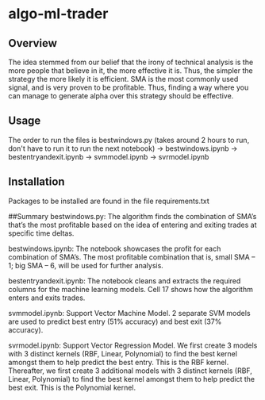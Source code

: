 # algo-ml-trader
## Overview
The idea stemmed from our belief that the irony of technical analysis is the more people that believe in it, the more effective it is.
Thus, the simpler the strategy the more likely it is efficient.
SMA is the most commonly used signal, and is very proven to be profitable. Thus, finding a way where you can manage to generate alpha over this strategy should be effective.

## Usage
The order to run the files is bestwindows.py (takes around 2 hours to run, don't have to run it to run the next notebook) -> bestwindows.ipynb -> bestentryandexit.ipynb -> svmmodel.ipynb -> svrmodel.ipynb

## Installation
Packages to be installed are found in the file requirements.txt

##Summary
bestwindows.py: The algorithm finds the combination of SMA’s that’s the most profitable based on the idea of entering and exiting trades at specific time deltas.

bestwindows.ipynb: The notebook showcases the profit for each combination of SMA’s. The most profitable combination that is, small SMA – 1; big SMA – 6, will be used for further analysis.

bestentryandexit.ipynb: The notebook cleans and extracts the required columns for the machine learning models. Cell 17 shows how the algorithm enters and exits trades.

svmmodel.ipynb: Support Vector Machine Model. 2 separate SVM models are used to predict best entry (51% accuracy) and best exit (37% accuracy).

svrmodel.ipynb: Support Vector Regression Model. We first create 3 models with 3 distinct kernels (RBF, Linear, Polynomial) to find the best kernel amongst them to help predict the best entry. This is the RBF kernel. Thereafter, we first create 3 additional models with 3 distinct kernels (RBF, Linear, Polynomial) to find the best kernel amongst them to help predict the best exit. This is the Polynomial kernel.








